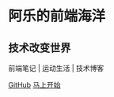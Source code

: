 <!--
 * @Author: your name
 * @Date: 2020-12-02 13:44:09
 * @LastEditTime: 2020-12-02 13:49:40
 * @LastEditors: Please set LastEditors
 * @Description: In User Settings Edit
 * @FilePath: /testLibrary/docs/cover.md
-->
# 阿乐的前端海洋

## 技术改变世界
前端笔记 | 运动生活 | 技术博客

[<i class="iconfont icon-github"></i> GitHub](https://github.com/Joey-Ren)
[马上开始 <i class="iconfont icon-down"></i>](#main)